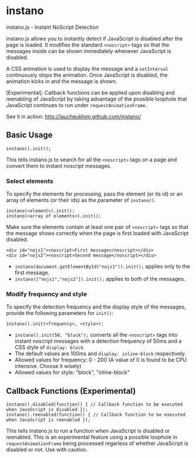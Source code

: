 instano
=======

instano.js - Instant NoScript Detection

instano.js allows you to instantly detect if JavaScript is disabled after the page is loaded. It modifies the standard `<noscript>` tags so that the messages inside can be shown immediately whenever JavaScript is disabled.

A CSS animation is used to display the message and a `setInterval` continuously stops the animation. Once JavaScript is disabled, the animation kicks in and the message is shown.

[Experimental]: Callback functions can be applied upon disabling and reenabling of JavaScript by taking advantage of the possible loophole that JavaScript continues to run under `requestAnimationFrame`.

See it in action: http://laucheukhim.github.com/instano/

## Basic Usage

    instano().init();
    
This tells instano.js to search for all the `<noscript>` tags on a page and convert them to instant noscript messages.

### Select elements

To specify the elements for processing, pass the element (or its id) or an array of elements (or their ids) as the parameter of `instano()`. 
    
    instano(<element>).init();
    instano(<array of elements>).init();

Make sure the elements contain at least one pair of `<noscript>` tags so that the message shows correctly when the page is first loaded with JavaScript disabled.

    <div id="nojs1"><noscript>First message</noscript></div>
    <div id="nojs2"><noscript>Second message</noscript></div>

- `instano(document.getElementById("nojs1")).init();` applies only to the first message.
- `instano(["nojs1","nojs2"]).init();` applies to both of the messages.

### Modify frequency and style

To specify the detection frequency and the display style of the messages, provide the following parameters for `init()`:

    instano().init(<frequency>, <style>);

- `instano().init(50, "block");` converts all the `<noscript>` tags into instant noscript messages with a detection frequency of 50ms and a CSS style of `display: block`.
- The default values are 100ms and `display: inline-block` respectively.
- Allowed values for frequency: 0 - 200 (A value of 0 is found to be CPU intensive. Choose it wisely)
- Allowed values for style: "block", "inline-block"

## Callback Functions (Experimental)

    instano().disabled(function() { // Callback function to be executed when JavaScript is disabled });
    instano().reenabled(function() { // Callback function to be executed when JavaScript is reenabled });

This tells instano.js to run a function when JavaScript is disabled or reenabled. This is an experimental feature using a possible loophole in `requestAnimationFrame` being processed regarless of whether JavaScript is disabled or not. Use with caution.
